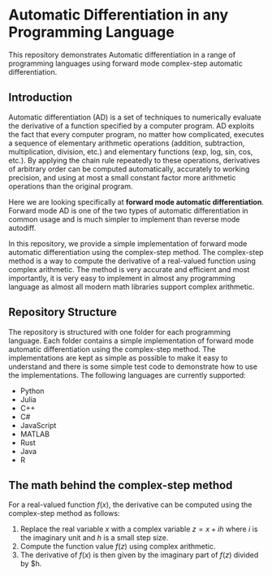 # Automatic Differentiation in any Programming Language
This repository demonstrates Automatic differentiation in a range of programming languages using forward mode complex-step automatic differentiation.

## Introduction
Automatic differentiation (AD) is a set of techniques to numerically evaluate the derivative of a function specified by a computer program. AD exploits the fact that every computer program, no matter how complicated, executes a sequence of elementary arithmetic operations (addition, subtraction, multiplication, division, etc.) and elementary functions (exp, log, sin, cos, etc.). By applying the chain rule repeatedly to these operations, derivatives of arbitrary order can be computed automatically, accurately to working precision, and using at most a small constant factor more arithmetic operations than the original program.

Here we are looking specifically at **forward mode automatic differentiation**. Forward mode AD is one of the two types of automatic differentiation in common usage and is much simpler to implement than reverse mode autodiff.

In this repository, we provide a simple implementation of forward mode automatic differentiation using the complex-step method. The complex-step method is a way to compute the derivative of a real-valued function using complex arithmetic. The method is very accurate and efficient and most importantly, it is very easy to implement in almost any programming language as almost all modern math libraries support complex arithmetic.

## Repository Structure
The repository is structured with one folder for each programming language. Each folder contains a simple implementation of forward mode automatic differentiation using the complex-step method. The implementations are kept as simple as possible to make it easy to understand and there is some simple test code to demonstrate how to use the implementations. The following languages are currently supported:
- Python
- Julia
- C++
- C#
- JavaScript
- MATLAB
- Rust
- Java
- R

## The math behind the complex-step method
For a real-valued function $f(x)$, the derivative can be computed using the complex-step method as follows:
1. Replace the real variable $x$ with a complex variable $z = x + ih$ where $i$ is the imaginary unit and $h$ is a small step size.
2. Compute the function value $f(z)$ using complex arithmetic.
3. The derivative of $f(x)$ is then given by the imaginary part of $f(z)$ divided by $h.
